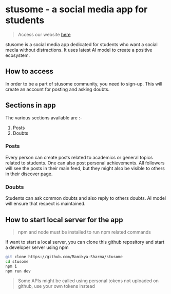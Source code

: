 # stusome - a social media app for students

> Access our website [here](https://stusome.vercel.app)

stusome is a social media app dedicated for students who want a social media without distractions. It uses latest AI model to create a positive ecosystem.

## How to access

In order to be a part of stusome community, you need to sign-up. This will create an account for posting and asking doubts.

## Sections in app

The various sections available are :-

1. Posts
2. Doubts

### Posts

Every person can create posts related to academics or general topics related to students. One can also post personal achievements.
All followers will see the posts in their main feed, but they might also be visible to others in their discover page.

### Doubts

Students can ask common doubts and also reply to others doubts. AI model will ensure that respect is maintained.

## How to start local server for the app

> npm and node must be installed to run npm related commands

If want to start a local server, you can clone this github repository and start a developer server using npm

```bash
git clone https://github.com/Manikya-Sharma/stusome
cd stusome
npm i
npm run dev
```

> Some APIs might be called using personal tokens not uploaded on github, use your own tokens instead
